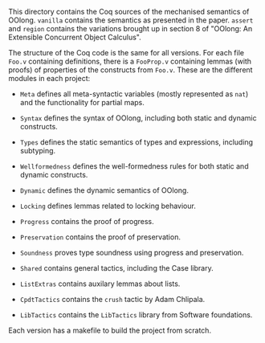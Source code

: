 This directory contains the Coq sources of the mechanised
semantics of OOlong. `vanilla` contains the semantics as presented
in the paper. `assert` and `region` contains the variations
brought up in section 8 of "OOlong: An Extensible Concurrent
Object Calculus".

The structure of the Coq code is the same for all versions. For
each file `Foo.v` containing definitions, there is a `FooProp.v`
containing lemmas (with proofs) of properties of the constructs
from `Foo.v`. These are the different modules in each project:

* `Meta` defines all meta-syntactic variables (mostly
  represented as `nat`) and the functionality for partial maps.

* `Syntax` defines the syntax of OOlong, including both static
  and dynamic constructs.

* `Types` defines the static semantics of types and expressions,
  including subtyping.

* `Wellformedness` defines the well-formedness rules for both
  static and dynamic constructs.

* `Dynamic` defines the dynamic semantics of OOlong.

* `Locking` defines lemmas related to locking behaviour.

* `Progress` contains the proof of progress.

* `Preservation` contains the proof of preservation.

* `Soundness` proves type soundness using progress and
  preservation.

* `Shared` contains general tactics, including the Case library.

* `ListExtras` contains auxilary lemmas about lists.

* `CpdtTactics` contains the `crush` tactic by Adam Chlipala.

* `LibTactics` contains the `LibTactics` library from Software
  foundations.

Each version has a makefile to build the project from scratch.